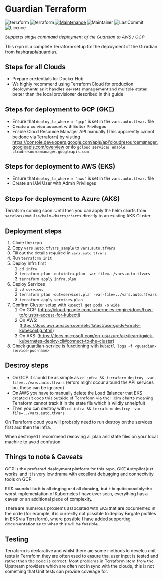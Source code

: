 # Guardian Terraform
![terraform](https://badgen.net/badge/icon/terraform?icon=terraform&label)
![terraform](https://img.shields.io/badge/Terraform-1.1.8-green)
[![Maintenance](https://img.shields.io/badge/Maintained%3F-yes-green.svg)](https://GitHub.com/Tymlez/guardian-terraform/graphs/commit-activity)
![Maintainer](https://img.shields.io/badge/maintainer-tymlez-blue)
![LastCommit](https://badgen.net/github/last-commit/Tymlez/guardian-terraform)
![Licence](https://badgen.net/github/license/Tymlez/guardian-terraform)

*Supports single command deployment of the Guardian to AWS / GCP*

This repo is a complete Terraform setup for the deployment of the Guardian from hashgraph/guardian.

## Steps for all Clouds
- Prepare credentials for Docker Hub
- We highly recommend using Terraform Cloud for production deployments as it handles secrets management and multiple states better than the local provisioner described in this guide

## Steps for deployment to GCP (GKE)
- Ensure that `deploy_to_where = "gcp"` is set in the `vars.auto.tfvars` file
- Create a service account with Editor Privileges
- Enable Cloud Resource Manager API manually (This apparently cannot be done via Terraform) by visiting https://console.developers.google.com/apis/api/cloudresourcemanager.googleapis.com/overview or do `gcloud services enable cloudresourcemanager.googleapis.com`

 
## Steps for deployment to AWS (EKS)
- Ensure that `deploy_to_where = "aws"` is set in the `vars.auto.tfvars` file
- Create an IAM User with Admin Privileges

## Steps for deployment to Azure (AKS)
Terraform coming soon.
Until then you can apply the helm charts from `services/modules/helm-charts/charts` directly to an existing AKS Cluster

## Deployment steps

1. Clone the repo
2. Copy `vars.auto.tfvars_sample` to `vars.auto.tfvars`
3. Fill out the details required in `vars.auto.tfvars`
4. Run `terraform init`
5. Deploy Infra first
   1. `cd infra`
   2. `terraform plan -out=infra.plan -var-file=../vars.auto.tfvars`
   3. `terraform apply infra.plan`
6. Deploy Services
   1. `cd services`
   2. `terraform plan -out=services.plan -var-file=../vars.auto.tfvars`
   3. `terraform apply services.plan`
7. Confirm Cluster setup with `kubectl get pods -o wide` 
   1. On GCP: (https://cloud.google.com/kubernetes-engine/docs/how-to/cluster-access-for-kubectl)
   2. On AWS: (https://docs.aws.amazon.com/eks/latest/userguide/create-kubeconfig.html)
   3. On AKS: (https://docs.microsoft.com/en-us/azure/aks/learn/quick-kubernetes-deploy-cli#connect-to-the-cluster)
8. Check guardian-service is functioning with `kubectl logs -f <guardian-service-pod-name>`

## Destroy steps

- On GCP it should be as simple as  `cd infra && terraform destroy -var-file=../vars.auto.tfvars`
  (errors might occur around the API services but these can be ignored)
- On AWS you have to manually delete the Load Balancer that EKS created (it does this outside of Terraform 
via the Helm charts meaning Terraform cannot track it in the state file which is wildly unhelpful)
- Then you can destroy with `cd infra && terraform destroy -var-file=../vars.auto.tfvars`

On Terraform cloud you will probably need to run destroy on the services first and then the infra.

When destroyed I recommend removing all plan and state files on your local machine to avoid confusion.

## Things to note & Caveats

GCP is the preferred deployment platform for this repo, GKE Autopilot just works,
and it is very low drama with excellent debugging and connectivity tools on GCP.

EKS sounds like it is all singing and all dancing, but it is quite possibly the worst implementation
of Kubernetes I have ever seen, everything has a caveat or an additional piece of complexity.

There are numerous problems associated with EKS that are documented in the code
(for example, it is currently not possible to deploy Fargate profiles in EKS via Terraform), 
where possible I have added supporting documentation as to when this will be feasible.

## Testing

Terraform is declarative and whilst there are some methods to develop unit tests in Terraform they are 
often used to ensure that user input is tested and rather than the code is correct. 
Most problems in Terraform stem from the Upstream providers which are often not in sync with the clouds,
this is not something that Unit tests can provide coverage for.



